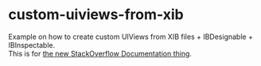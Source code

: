 # custom-uiviews-from-xib

Example on how to create custom UIViews from XIB files + IBDesignable + IBInspectable.  
This is for [the new StackOverflow Documentation thing](http://blog.stackoverflow.com/2016/07/introducing-stack-overflow-documentation-beta/?cb=1).
